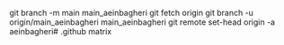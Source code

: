 git branch -m main main_aeinbagheri
git fetch origin
git branch -u origin/main_aeinbagheri main_aeinbagheri
git remote set-head origin -a
aeinbagheri# .github
matrix 